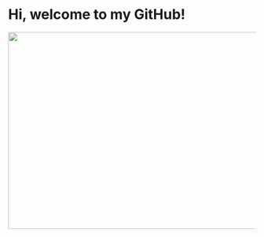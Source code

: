 <div>
  <div align="left">
    <h1>Hi, welcome to my GitHub!</h1>
  </div>
  
  <div align="center">
    <img src="https://gifdb.com/images/high/jujutsu-kaisen-satoru-gojo-frolic-bgi6v62j3dpb17nx.gif" width="700" height="400"/>
  </div>
</div>
<div>
  <div align="left>
    <h2>Here some stuff about me:<h2>
    I'm student at the University of Rome Tor Vergata, currently i'm attending a master's degree in computer engineering, my main interests are data managment, machine learning and robotics. I also have a background as a technician in AV and KVM systems and in the field of automation.
    <h2>And here some stats:<h2>
  </div>
</div>
